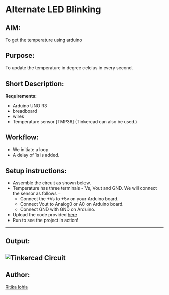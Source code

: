 # Alternate LED Blinking
## AIM:
To get the temperature using arduino

## Purpose:
To update the temperature in degree celcius in every second.

## Short Description:
**Requirements:**
- Arduino UNO R3
- breadboard
- wires
- Temperature sensor [TMP36]
(Tinkercad can also be used.)

## Workflow:
- We initiate a loop
- A delay of 1s is added.

## Setup instructions:
- Assemble the circuit as shown below.
- Temperature has three terminals - Vs, Vout and GND. We will connect the sensor as follows −
  - Connect the +Vs to +5v on your Arduino board.
  - Connect Vout to Analog0 or A0 on Arduino board.
  - Connect GND with GND on Arduino.
- Upload the code provided [here](https://github.com/ritikalohia/IoT-Spot/blob/main/Arduino/Temperature%20sensing%20using%20arduino/temperature.ino)
- Run to see the project in action!
------------
## Output:
![Tinkercad Circuit](https://github.com/ritikalohia/IoT-Spot/blob/main/Arduino/Temperature%20sensing%20using%20arduino/temperature_sensing.png)
------------

## Author:
[Ritika lohia](https://github.com/ritikalohia)
